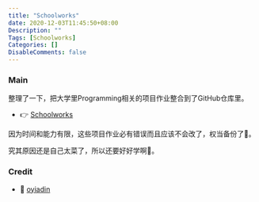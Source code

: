 ```yaml
---
title: "Schoolworks"
date: 2020-12-03T11:45:50+08:00
Description: ""
Tags: [Schoolworks]
Categories: []
DisableComments: false
---
```


### Main

整理了一下，把大学里Programming相关的项目作业整合到了GitHub仓库里。

- 👉 [Schoolworks](https://github.com/xjasonlyu/Schoolworks)

因为时间和能力有限，这些项目作业必有错误而且应该不会改了，权当备份了🌚。

究其原因还是自己太菜了，所以还要好好学啊👀。

### Credit

- 🖖 [oyiadin](https://github.com/oyiadin/Schoolworks)
